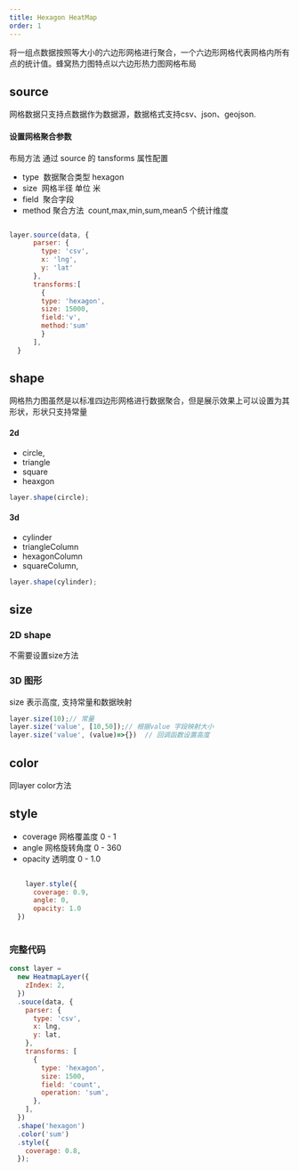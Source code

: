 ```yaml
---
title: Hexagon HeatMap
order: 1
---
```

将一组点数据按照等大小的六边形网格进行聚合，一个六边形网格代表网格内所有点的统计值。蜂窝热力图特点以六边形热力图网格布局

## source
网格数据只支持点数据作为数据源，数据格式支持csv、json、geojson.

#### 设置网格聚合参数

布局方法 通过 source 的 tansforms 属性配置

- type  数据聚合类型  hexagon
- size  网格半径 单位 米
- field  聚合字段
- method 聚合方法  count,max,min,sum,mean5 个统计维度

```javascript

layer.source(data, {
      parser: {
        type: 'csv',
        x: 'lng',
        y: 'lat'
      },
      transforms:[
        {
        type: 'hexagon',
        size: 15000,
        field:'v',
        method:'sum'
        }
      ],
  }

```
## shape

网格热力图虽然是以标准四边形网格进行数据聚合，但是展示效果上可以设置为其形状，形状只支持常量

#### 2d

- circle,
- triangle
- square
- heaxgon 

```javascript
layer.shape(circle);

```

#### 3d

- cylinder
- triangleColumn
- hexagonColumn
- squareColumn,

```javascript
layer.shape(cylinder);

```

## size

### 2D shape 

 不需要设置size方法

### 3D 图形 

  size 表示高度, 支持常量和数据映射

```javascript
layer.size(10);// 常量
layer.size('value', [10,50]);// 根据value 字段映射大小
layer.size('value', (value)=>{})  // 回调函数设置高度

```
## color

同layer color方法

## style

- coverage 网格覆盖度  0 - 1
- angle 网格旋转角度   0 - 360
- opacity 透明度  0 - 1.0

```javascript
  
    layer.style({
      coverage: 0.9,
      angle: 0,
      opacity: 1.0
  })
  
```

### 完整代码

```javascript
const layer = 
  new HeatmapLayer({
    zIndex: 2,
  })
  .souce(data, {
    parser: {
      type: 'csv',
      x: lng,
      y: lat,
    },
    transforms: [
      {
        type: 'hexagon',
        size: 1500,
        field: 'count',
        operation: 'sum',
      },
    ],
  })
  .shape('hexagon')
  .color('sum')
  .style({
    coverage: 0.8,
  });
```


